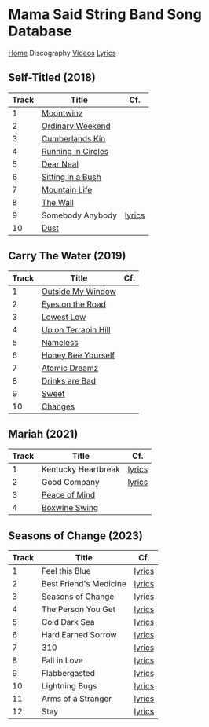 # Mama Said String Band Song Database

[Home](../README.md) Discography [Videos](../videos/README.md) [Lyrics](../lyrics/README.md)

## Self-Titled (2018)

| Track | Title | Cf. |
| --- | --- | --- |
| 1<a name="moontwinz"></a> | [Moontwinz](../lyrics/Moontwinz.md) | |
| 2<a name="ordinaryweekend"></a> | [Ordinary Weekend](../lyrics/OrdinaryWeekend.md) |  |
| 3<a name="cumberlandskin"></a> | [Cumberlands Kin](../lyrics/CumberlandsKin.md) ||
| 4<a name="runningincircles"></a> | [Running in Circles](../lyrics/RunningInCircles.md) |  |
| 5<a name="dearneal"></a> | [Dear Neal](../lyrics/DearNeal.md) |  |
| 6<a name="sittinginabush"></a> | [Sitting in a Bush](../lyrics/SittingInABush.md) |  |
| 7<a name="mountainlife"></a> | [Mountain Life](../lyrics/MountainLife.md) |  |
| 8<a name="thewall"></a> | [The Wall](../lyrics/TheWall.md) |  |
| 9<a name="somebodyanybody"></a> | Somebody Anybody | [lyrics](../lyrics/SomebodyAnybody.md)  |
| 10<a name="dust"></a> | [Dust](../lyrics/Dust.md) |  |

## Carry The Water (2019)

| Track | Title | Cf. |
| --- | --- | --- |
| 1<a name="outsidemywindow"></a> | [Outside My Window](../lyrics/OutsideMyWindow.md) | |
| 2<a name="eyesontheroad"></a> | [Eyes on the Road](../lyrics/EyesOnTheRoad.md) | |
| 3<a name="lowestlow"></a> | [Lowest Low](../lyrics/LowestLow.md) |  |
| 4<a name="uponterrapinhill"></a> | [Up on Terrapin Hill](../lyrics/UpOnTerrapinHill.md) |  |
| 5<a name="nameless"></a> | [Nameless](../lyrics/Nameless.md) |  |
| 6<a name="honeybeeyourself"></a> | [Honey Bee Yourself](../lyrics/HoneyBeeYourself.md) | |
| 7<a name="atomicdreamz"></a> | [Atomic Dreamz](../lyrics/AtomicDreamz.md) |  |
| 8<a name="drinksarebad"></a> | [Drinks are Bad](../lyrics/DrinksAreBad.md) | |
| 9<a name="sweet"></a> | [Sweet](../lyrics/Sweet.md) |  |
| 10<a name="changes"></a> | [Changes](../lyrics/Changes.md) | |

## Mariah (2021)

| Track | Title | Cf. |
| --- | --- | --- |
| 1<a name="kentuckyheartbreak"></a> | Kentucky Heartbreak | [lyrics](../lyrics/KentuckyHeartbreak.md)  |
| 2<a name="goodcompany"></a> | Good Company | [lyrics](../lyrics/GoodCompany.md) |
| 3<a name="peaceofmind"></a> | [Peace of Mind](../lyrics/PeaceOfMind.md) | |
| 4<a name="boxwineswing"></a> | [Boxwine Swing](../lyrics/BoxwineSwing.md) |  |

## Seasons of Change (2023)

| Track | Title | Cf. |
| --- | --- | --- |
| 1<a name="feelthisblue"></a> | Feel this Blue | [lyrics](../lyrics/FeelThisBlue.md) |
| 2<a name="bestfriendsmedicine"></a> | Best Friend's Medicine | [lyrics](../lyrics/BestFriendsMedicine.md) |
| 3<a name="seasonsofchange"></a> | Seasons of Change | [lyrics](../lyrics/SeasonsOfChange.md) |
| 4<a name="thepersonyouget"></a> | The Person You Get | [lyrics](../lyrics/ThePersonYouGet.md) |
| 5<a name="colddarksea"></a> | Cold Dark Sea | [lyrics](../lyrics/ColdDarkSea.md)<br> |
| 6<a name="hardearnedsorrow"></a> | Hard Earned Sorrow | [lyrics](../lyrics/HardEarnedSorrow.md) |
| 7<a name="310"></a> | 310 | [lyrics](../lyrics/310.md) |
| 8<a name="fallinlove"></a> | Fall in Love | [lyrics](../lyrics/FallInLove.md) |
| 9<a name="flabbergasted"></a> | Flabbergasted | [lyrics](../lyrics/Flabbergasted.md) |
| 10<a name="lightningbugs"></a> | Lightning Bugs | [lyrics](../lyrics/LightningBugs.md) |
| 11<a name="armsofastranger"></a> | Arms of a Stranger | [lyrics](../lyrics/ArmsOfAStranger.md) |
| 12<a name="stay"></a> | Stay | [lyrics](../lyrics/Stay.md) |
